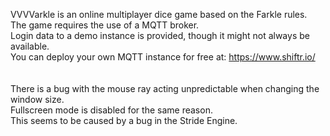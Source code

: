 VVVVarkle is an online multiplayer dice game based on the Farkle rules.<br>
The game requires the use of a MQTT broker.<br>
Login data to a demo instance is provided, though it might not always be available.<br>
You can deploy your own MQTT instance for free at: https://www.shiftr.io/<br>
<br>
<br>
There is a bug with the mouse ray acting unpredictable when changing the window size.<br>
Fullscreen mode is disabled for the same reason.<br>
This seems to be caused by a bug in the Stride Engine.<br>
